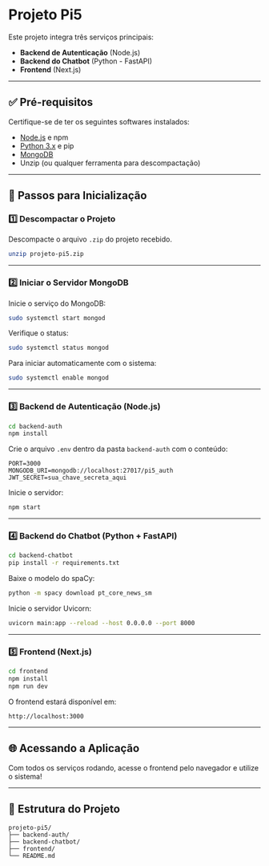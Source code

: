 
# Projeto Pi5

Este projeto integra três serviços principais:
- **Backend de Autenticação** (Node.js)
- **Backend do Chatbot** (Python - FastAPI)
- **Frontend** (Next.js)

---

## ✅ Pré-requisitos

Certifique-se de ter os seguintes softwares instalados:
- [Node.js](https://nodejs.org/) e npm
- [Python 3.x](https://www.python.org/) e pip
- [MongoDB](https://www.mongodb.com/)
- Unzip (ou qualquer ferramenta para descompactação)

---

## 🚀 Passos para Inicialização

### 1️⃣ Descompactar o Projeto

Descompacte o arquivo `.zip` do projeto recebido.
```bash
unzip projeto-pi5.zip
```

---

### 2️⃣ Iniciar o Servidor MongoDB

Inicie o serviço do MongoDB:
```bash
sudo systemctl start mongod
```

Verifique o status:
```bash
sudo systemctl status mongod
```

Para iniciar automaticamente com o sistema:
```bash
sudo systemctl enable mongod
```

---

### 3️⃣ Backend de Autenticação (Node.js)

```bash
cd backend-auth
npm install
```

Crie o arquivo `.env` dentro da pasta `backend-auth` com o conteúdo:
```env
PORT=3000
MONGODB_URI=mongodb://localhost:27017/pi5_auth
JWT_SECRET=sua_chave_secreta_aqui
```

Inicie o servidor:
```bash
npm start
```

---

### 4️⃣ Backend do Chatbot (Python + FastAPI)

```bash
cd backend-chatbot
pip install -r requirements.txt
```

Baixe o modelo do spaCy:
```bash
python -m spacy download pt_core_news_sm
```

Inicie o servidor Uvicorn:
```bash
uvicorn main:app --reload --host 0.0.0.0 --port 8000
```

---

### 5️⃣ Frontend (Next.js)

```bash
cd frontend
npm install
npm run dev
```

O frontend estará disponível em:
```
http://localhost:3000
```

---

## 🌐 Acessando a Aplicação

Com todos os serviços rodando, acesse o frontend pelo navegador e utilize o sistema!

---

## 📂 Estrutura do Projeto

```
projeto-pi5/
├── backend-auth/
├── backend-chatbot/
├── frontend/
└── README.md
```

